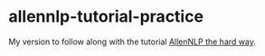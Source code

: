 # allennlp-tutorial-practice

My version to follow along with the tutorial [AllenNLP the hard way](https://jbarrow.ai/allennlp-the-hard-way-0/).
